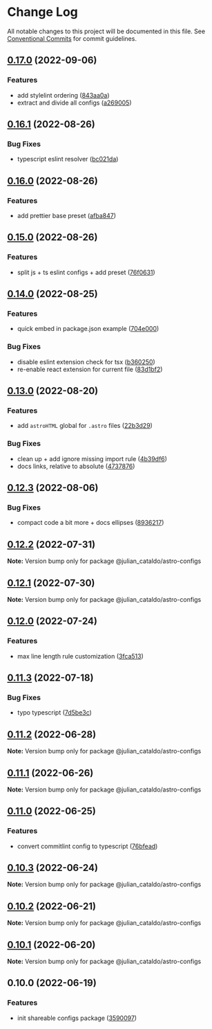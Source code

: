 # Change Log

All notable changes to this project will be documented in this file.
See [Conventional Commits](https://conventionalcommits.org) for commit guidelines.

## [0.17.0](https://github.com/JulianCataldo/web-garden/compare/@julian_cataldo/astro-configs@0.16.1...@julian_cataldo/astro-configs@0.17.0) (2022-09-06)


### Features

* add stylelint ordering ([843aa0a](https://github.com/JulianCataldo/web-garden/commit/843aa0a4c4763ecf429a7065fac16073dde51092))
* extract and divide all configs ([a269005](https://github.com/JulianCataldo/web-garden/commit/a269005d0a9f78d2744fa74e58432092a9e5495f))



## [0.16.1](https://github.com/JulianCataldo/web-garden/compare/@julian_cataldo/astro-configs@0.16.0...@julian_cataldo/astro-configs@0.16.1) (2022-08-26)


### Bug Fixes

* typescript eslint resolver ([bc021da](https://github.com/JulianCataldo/web-garden/commit/bc021da89dd366e07044a903efb3c6f1887a6fd8))



## [0.16.0](https://github.com/JulianCataldo/web-garden/compare/@julian_cataldo/astro-configs@0.15.0...@julian_cataldo/astro-configs@0.16.0) (2022-08-26)


### Features

* add prettier base preset ([afba847](https://github.com/JulianCataldo/web-garden/commit/afba8472c4b2b491fc0db6e3da65fa558297851d))



## [0.15.0](https://github.com/JulianCataldo/web-garden/compare/@julian_cataldo/astro-configs@0.14.0...@julian_cataldo/astro-configs@0.15.0) (2022-08-26)


### Features

* split js + ts eslint configs + add preset ([76f0631](https://github.com/JulianCataldo/web-garden/commit/76f0631d551773ed14f139fac1209587bc83e19e))



## [0.14.0](https://github.com/JulianCataldo/web-garden/compare/@julian_cataldo/astro-configs@0.13.0...@julian_cataldo/astro-configs@0.14.0) (2022-08-25)


### Features

* quick embed in package.json example ([704e000](https://github.com/JulianCataldo/web-garden/commit/704e000837be92e23bb0f11ca70490577a4bf266))


### Bug Fixes

* disable eslint extension check for tsx ([b360250](https://github.com/JulianCataldo/web-garden/commit/b360250ae2ffaf8207b12a0d6f2ccd1e673828f4))
* re-enable react extension for current file ([83d1bf2](https://github.com/JulianCataldo/web-garden/commit/83d1bf29497c85d202239d7b9cbb315706c87fa2))



## [0.13.0](https://github.com/JulianCataldo/web-garden/compare/@julian_cataldo/astro-configs@0.12.3...@julian_cataldo/astro-configs@0.13.0) (2022-08-20)


### Features

* add `astroHTML` global for `.astro` files ([22b3d29](https://github.com/JulianCataldo/web-garden/commit/22b3d292f778fbb2b49fe1e6e8aaf64ca8786de0))


### Bug Fixes

* clean up + add ignore missing import rule ([4b39df6](https://github.com/JulianCataldo/web-garden/commit/4b39df6cbb63b0b4c8668fcebb33d7de068eaa27))
* docs links, relative to absolute ([4737876](https://github.com/JulianCataldo/web-garden/commit/473787617df5692cea016d2efd985cd234a96c95))



## [0.12.3](https://github.com/JulianCataldo/web-garden/compare/@julian_cataldo/astro-configs@0.12.2...@julian_cataldo/astro-configs@0.12.3) (2022-08-06)


### Bug Fixes

* compact code a bit more + docs ellipses ([8936217](https://github.com/JulianCataldo/web-garden/commit/8936217aed17c3bacb900c47eb25de930986e8e2))



## [0.12.2](https://github.com/JulianCataldo/web-garden/compare/@julian_cataldo/astro-configs@0.12.1...@julian_cataldo/astro-configs@0.12.2) (2022-07-31)

**Note:** Version bump only for package @julian_cataldo/astro-configs





## [0.12.1](https://github.com/JulianCataldo/web-garden/compare/@julian_cataldo/astro-configs@0.12.0...@julian_cataldo/astro-configs@0.12.1) (2022-07-30)

**Note:** Version bump only for package @julian_cataldo/astro-configs





## [0.12.0](https://github.com/JulianCataldo/web-garden/compare/@julian_cataldo/astro-configs@0.11.3...@julian_cataldo/astro-configs@0.12.0) (2022-07-24)


### Features

* max line length rule customization ([3fca513](https://github.com/JulianCataldo/web-garden/commit/3fca51387019e524da800da7030b1b55c2a6784a))



## [0.11.3](https://github.com/JulianCataldo/web-garden/compare/@julian_cataldo/astro-configs@0.11.2...@julian_cataldo/astro-configs@0.11.3) (2022-07-18)

### Bug Fixes

- typo typescript ([7d5be3c](https://github.com/JulianCataldo/web-garden/commit/7d5be3c5c2b977f1a3682ad8c8f1f26f83770564))

## [0.11.2](https://github.com/JulianCataldo/web-garden/compare/@julian_cataldo/astro-configs@0.11.1...@julian_cataldo/astro-configs@0.11.2) (2022-06-28)

**Note:** Version bump only for package @julian_cataldo/astro-configs

## [0.11.1](https://github.com/JulianCataldo/web-garden/compare/@julian_cataldo/astro-configs@0.11.0...@julian_cataldo/astro-configs@0.11.1) (2022-06-26)

**Note:** Version bump only for package @julian_cataldo/astro-configs

## [0.11.0](https://github.com/JulianCataldo/web-garden/compare/@julian_cataldo/astro-configs@0.10.3...@julian_cataldo/astro-configs@0.11.0) (2022-06-25)

### Features

- convert commitlint config to typescript ([76bfead](https://github.com/JulianCataldo/web-garden/commit/76bfead3deaeb26106e1a61cc4fc807303859c1a))

## [0.10.3](https://github.com/JulianCataldo/web-garden/compare/@julian_cataldo/astro-configs@0.10.2...@julian_cataldo/astro-configs@0.10.3) (2022-06-24)

**Note:** Version bump only for package @julian_cataldo/astro-configs

## [0.10.2](https://github.com/JulianCataldo/web-garden/compare/@julian_cataldo/astro-configs@0.10.1...@julian_cataldo/astro-configs@0.10.2) (2022-06-21)

**Note:** Version bump only for package @julian_cataldo/astro-configs

## [0.10.1](https://github.com/JulianCataldo/web-garden/compare/@julian_cataldo/astro-configs@0.10.0...@julian_cataldo/astro-configs@0.10.1) (2022-06-20)

**Note:** Version bump only for package @julian_cataldo/astro-configs

## 0.10.0 (2022-06-19)

### Features

- init shareable configs package ([3590097](https://github.com/JulianCataldo/web-garden/commit/3590097d7bc41b52f0122adf4baecea22da40ee3))
